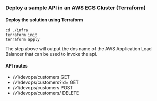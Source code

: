 ### Deploy a sample API in an AWS ECS Cluster (Terraform)

#### Deploy the solution using Terraform
```
cd ./infra
terraform init
terraform apply
```
The step above will output the dns name of the AWS Application Load Balancer that can be used to invoke the api.

#### API routes
- /v1/devops/customers GET
- /v1/devops/customers?id=<id> GET
- /v1/devops/customers POST
- /v1/devops/customers/<id> DELETE